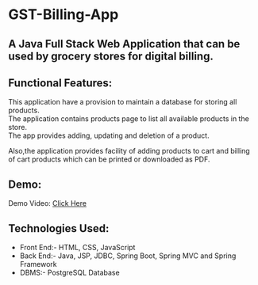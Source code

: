 # GST-Billing-App
## A Java Full Stack Web Application that can be used by grocery stores for digital billing. 

## Functional Features:
This application have a provision to maintain a database for storing all products.  
The application contains products page to list all available products in the store.  
The app provides adding, updating and deletion of a product.  
 
Also,the application provides facility of adding products to cart and billing of cart products which can be printed or downloaded as PDF.  


## Demo:
  Demo Video: [Click Here](https://drive.google.com/file/d/1w_VFpMfXXY1CpVlwgGTmWVVlnYL_8ZP9/view)  
  
## Technologies Used:
  * Front End:- HTML, CSS, JavaScript  
  * Back End:- Java, JSP, JDBC, Spring Boot, Spring MVC and Spring Framework  
  * DBMS:- PostgreSQL Database   

 
